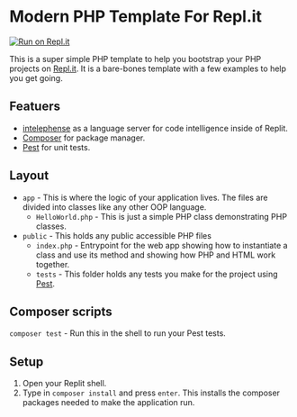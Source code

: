 # Modern PHP Template For Repl.it
[![Run on Repl.it](https://repl.it/badge/github/fatfingers23/Modern-Replit-PHP-Template.git)](https://repl.it/github/fatfingers23/Modern-Replit-PHP-Template.git)

This is a super simple PHP template to help you bootstrap your PHP projects on [Repl.it](https://repl.it). It is a bare-bones template with a few examples to help you get going. 

## Featuers
* [intelephense](https://intelephense.com) as a language server for code intelligence inside of Replit.
* [Composer](https://packagist.org) for package manager.
* [Pest](https://pestphp.com) for unit tests.

## Layout
* `app` - This is where the logic of your application lives. The files are divided into classes like any other OOP language.
  * `HelloWorld.php` - This is just a simple PHP class demonstrating PHP classes.
* `public` - This holds any public accessible PHP files
  * `index.php` - Entrypoint for the web app showing how to instantiate a class and use its method and showing how PHP and HTML work together.
  * `tests` - This folder holds any tests you make for the project using [Pest](https://pestphp.com).

## Composer scripts

`composer test` - Run this in the shell to run your Pest tests.

## Setup
1. Open your Replit shell.
2. Type in `composer install` and press `enter`. This installs the composer packages needed to make the application run.
